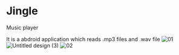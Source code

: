 # Jingle
Music player

It is a abdroid application which reads .mp3 files and .wav file 
![01](https://user-images.githubusercontent.com/109786244/233853727-f4fe4b34-0d4a-4372-9265-eef2ff9cc5f3.jpg)
![Untitled design (3)](https://user-images.githubusercontent.com/109786244/233853728-e06b2903-2f80-487e-90c2-93f72e1342c5.png)
![02](https://user-images.githubusercontent.com/109786244/233853730-562d83e4-9e08-42e4-8234-9dcffbb0b02b.jpg)
